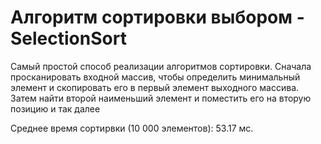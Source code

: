 # Алгоритм сортировки выбором - SelectionSort
Самый простой способ реализации алгоритмов сортировки. Сначала просканировать входной массив, чтобы определить минимальный элемент и скопировать его в первый элемент выходного массива. Затем найти второй наименьший элемент и поместить его на вторую позицию и так далее

Среднее время сортирвки (10 000 элементов): 53.17 мс.
